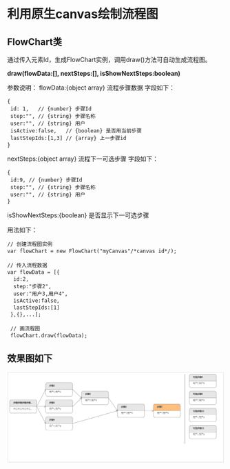 # 利用原生canvas绘制流程图

## FlowChart类
通过传入<canvas>元素Id，生成FlowChart实例，调用draw()方法可自动生成流程图。

**draw(flowData:[], nextSteps:[], isShowNextSteps:boolean)**

参数说明：
flowData:{object array} 流程步骤数据
字段如下：
```
{
 id: 1,   // {number} 步骤Id
 step:"", // {string} 步骤名称
 user:"", // {string} 用户
 isActive:false,   // {boolean} 是否用当前步骤
 lastStepIds:[1,3] // {array} 上一步骤id
}
```
nextSteps:{object array} 流程下一可选步骤
字段如下：
```
{
 id:9, // {number} 步骤Id
 step:"", // {string} 步骤名称
 user:"", // {string} 用户
}
```
isShowNextSteps:{boolean} 是否显示下一可选步骤

用法如下：
```
// 创建流程图实例
var flowChart = new FlowChart("myCanvas"/*canvas id*/);

// 传入流程数据
var flowData = [{
  id:2,
  step:"步骤2",
  user:"用户3,用户4",
  isActive:false,
  lastStepIds:[1]
 },{},...];
 
 // 画流程图
 flowChart.draw(flowData);
 ```
## 效果图如下
![](/img.png)